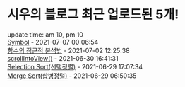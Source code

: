 # 시우의 블로그 최근 업로드된 5개!<br>

update time: am 10, pm 10<br>[Symbol](https://velog.io/@dev_shu/Symbol) - 2021-07-07 00:06:54<br>
[함수의 점근적 분석법](https://velog.io/@dev_shu/%ED%95%A8%EC%88%98%EC%9D%98-%EC%A0%90%EA%B7%BC%EC%A0%81-%EB%B6%84%EC%84%9D%EB%B2%95) - 2021-07-02 12:25:38<br>
[scrollIntoView()](https://velog.io/@dev_shu/scrollIntoView) - 2021-06-30 16:41:31<br>
[Selection Sort(선택정렬)](https://velog.io/@dev_shu/Selection-Sort%EC%84%A0%ED%83%9D%EC%A0%95%EB%A0%AC) - 2021-06-29 17:07:34<br>
[Merge Sort(합병정렬)](https://velog.io/@dev_shu/Merge-Sort%ED%95%A9%EB%B3%91%EC%A0%95%EB%A0%AC) - 2021-06-29 06:50:35<br>
